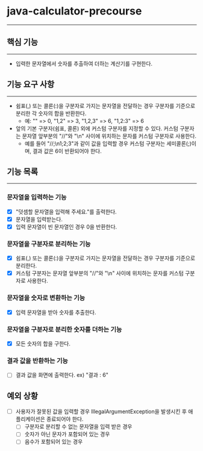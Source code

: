 # java-calculator-precourse

---

## 핵심 기능

---

* 입력한 문자열에서 숫자를 추출하여 더하는 계산기를 구현한다.

## 기능 요구 사항

---

* 쉼표(,) 또는 콜론(:)을 구분자로 가지는 문자열을 전달하는 경우 구분자를 기준으로 분리한 각 숫자의 합을 반환한다.
    * 예: "" => 0, "1,2" => 3, "1,2,3" => 6, "1,2:3" => 6
* 앞의 기본 구분자(쉼표, 콜론) 외에 커스텀 구분자를 지정할 수 있다. 커스텀 구분자는 문자열 앞부분의 "//"와 "\n" 사이에 위치하는 문자를 커스텀 구분자로 사용한다.
    * 예를 들어 "//;\n1;2;3"과 같이 값을 입력할 경우 커스텀 구분자는 세미콜론(;)이며, 결과 값은 6이 반환되어야 한다.

## 기능 목록

---

### 문자열을 입력하는 기능

- [x] "덧셈할 문자열을 입력해 주세요."를 출력한다.
- [x] 문자열을 입력받는다.
- [x] 입력 문자열이 빈 문자열인 경우 0을 반환한다.

### 문자열을 구분자로 분리하는 기능

- [x] 쉼표(,) 또는 콜론(:)을 구분자로 가지는 문자열을 전달하는 경우 구분자를 기준으로 분리한다.
- [x] 커스텀 구분자는 문자열 앞부분의 "//"와 "\n" 사이에 위치하는 문자를 커스텀 구분자로 사용한다.

### 문자열을 숫자로 변환하는 기능

- [x] 입력 문자열을 받아 숫자를 추출한다.

### 문자열을 구분자로 분리한 숫자를 더하는 기능

- [x] 모든 숫자의 합을 구한다.

### 결과 값을 반환하는 기능

- [ ] 결과 값을 화면에 출력한다. ex) "결과 : 6"

## 예외 상황

- [ ] 사용자가 잘못된 값을 입력할 경우 IllegalArgumentException을 발생시킨 후 애플리케이션은 종료되어야 한다.
    - [ ] 구분자로 분리할 수 없는 문자열을 입력 받은 경우
    - [ ] 숫자가 아닌 문자가 포함되어 있는 경우
    - [ ] 음수가 포함되어 있는 경우